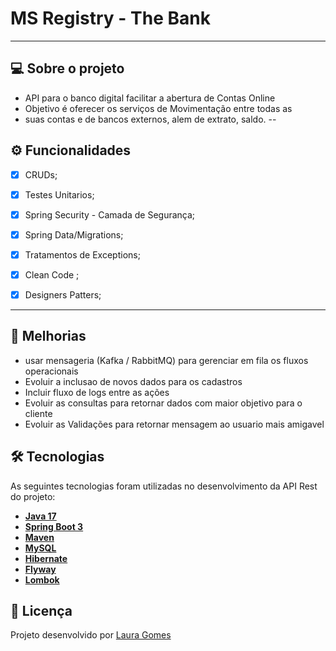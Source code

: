 ﻿# MS Registry - The Bank 

---

## 💻 Sobre o projeto

- API para o banco digital facilitar a abertura de Contas Online 
- Objetivo é oferecer os serviços de Movimentação entre todas as 
- suas contas e de bancos externos, alem de  extrato, saldo.
--

## ⚙️ Funcionalidades

- [x] CRUDs;
- [x] Testes Unitarios;
- [x] Spring Security - Camada de Segurança;
- [x] Spring Data/Migrations;
- [x] Tratamentos de Exceptions;
- [x] Clean Code ;
- [X] Designers Patters;


---
##  📄 Melhorias 
 - usar mensageria (Kafka / RabbitMQ) para gerenciar em fila os fluxos operacionais
 - Evoluir a inclusao de novos dados para os cadastros
 - Incluir fluxo de logs entre as ações
 - Evoluir as consultas para retornar dados com maior objetivo para o cliente
 - Evoluir as Validações para retornar mensagem ao usuario mais amigavel



## 🛠 Tecnologias

As seguintes tecnologias foram utilizadas no desenvolvimento da API Rest do projeto:

- **[Java 17](https://www.oracle.com/java)**
- **[Spring Boot 3](https://spring.io/projects/spring-boot)**
- **[Maven](https://maven.apache.org)**
- **[MySQL](https://www.mysql.com)**
- **[Hibernate](https://hibernate.org)**
- **[Flyway](https://flywaydb.org)**
- **[Lombok](https://projectlombok.org)**

## 📝 Licença

Projeto desenvolvido por [Laura Gomes](https://www.alura.com.br) 